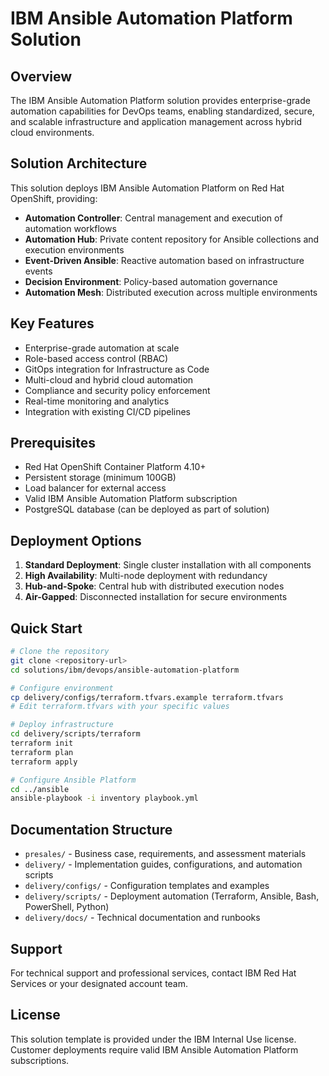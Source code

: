 # IBM Ansible Automation Platform Solution

## Overview

The IBM Ansible Automation Platform solution provides enterprise-grade automation capabilities for DevOps teams, enabling standardized, secure, and scalable infrastructure and application management across hybrid cloud environments.

## Solution Architecture

This solution deploys IBM Ansible Automation Platform on Red Hat OpenShift, providing:

- **Automation Controller**: Central management and execution of automation workflows
- **Automation Hub**: Private content repository for Ansible collections and execution environments
- **Event-Driven Ansible**: Reactive automation based on infrastructure events
- **Decision Environment**: Policy-based automation governance
- **Automation Mesh**: Distributed execution across multiple environments

## Key Features

- Enterprise-grade automation at scale
- Role-based access control (RBAC)
- GitOps integration for Infrastructure as Code
- Multi-cloud and hybrid cloud automation
- Compliance and security policy enforcement
- Real-time monitoring and analytics
- Integration with existing CI/CD pipelines

## Prerequisites

- Red Hat OpenShift Container Platform 4.10+
- Persistent storage (minimum 100GB)
- Load balancer for external access
- Valid IBM Ansible Automation Platform subscription
- PostgreSQL database (can be deployed as part of solution)

## Deployment Options

1. **Standard Deployment**: Single cluster installation with all components
2. **High Availability**: Multi-node deployment with redundancy
3. **Hub-and-Spoke**: Central hub with distributed execution nodes
4. **Air-Gapped**: Disconnected installation for secure environments

## Quick Start

```bash
# Clone the repository
git clone <repository-url>
cd solutions/ibm/devops/ansible-automation-platform

# Configure environment
cp delivery/configs/terraform.tfvars.example terraform.tfvars
# Edit terraform.tfvars with your specific values

# Deploy infrastructure
cd delivery/scripts/terraform
terraform init
terraform plan
terraform apply

# Configure Ansible Platform
cd ../ansible
ansible-playbook -i inventory playbook.yml
```

## Documentation Structure

- `presales/` - Business case, requirements, and assessment materials
- `delivery/` - Implementation guides, configurations, and automation scripts
- `delivery/configs/` - Configuration templates and examples
- `delivery/scripts/` - Deployment automation (Terraform, Ansible, Bash, PowerShell, Python)
- `delivery/docs/` - Technical documentation and runbooks

## Support

For technical support and professional services, contact IBM Red Hat Services or your designated account team.

## License

This solution template is provided under the IBM Internal Use license. Customer deployments require valid IBM Ansible Automation Platform subscriptions.